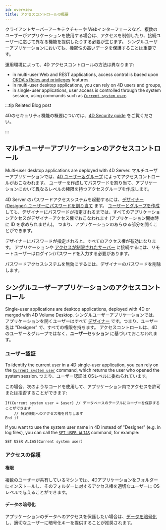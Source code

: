 ```yaml
---
id: overview
title: アクセスコントロールの概要
---
```


クライアントサーバーアーキテクチャーや Webインターフェースなど、複数のユーザーがアプリケーションを使用する場合は、アクセスを制御したり、接続ユーザーに応じて異なる機能を提供したりする必要が生じます。 シングルユーザーアプリケーションにおいても、機密性の高いデータを保護することは重要です。

運用環境によって、4D アクセスコントロールの方法は異なります:

- in multi-user Web and REST applications, access control is based upon [ORDA's Roles and privileges](../ORDA/privileges.md) features.
- in multi-user desktop applications, you can rely on 4D users and groups,
- in single-user applications, user access is controlled through the system session, using commands such as [`Current system user`](../commands-legacy/current-system-user.md).

:::tip Related Blog post

4Dのセキュリティ機能の概要については、[4D Security guide](https://blog.4d.com/4d-security-guide/) をご覧ください。

:::

## マルチユーザーアプリケーションのアクセスコントロール

Multi-user desktop applications are deployed with 4D Server. マルチユーザーアプリケーションでは、[4D ユーザー＆グループ](handling_users_groups.md) によってアクセスコントロールがおこなわれます。 ユーザーを作成してパスワードを割り当て、アプリケーションにおいて異なるレベルの権限を持つアクセスグループを作成します。

4D Server のパスワードアクセスシステムを起動するには、[デザイナー (Designer) ユーザーにパスワードを割り当て](handling_users_groups.md#designer-and-administrator) ます。 [ユーザーとグループを作成](handling_users_groups.md) しても、デザイナーにパスワードが指定されるまでは、すべてのアプリケーションアクセスがデザイナーアクセス権でおこなわれます (アプリケーション開始時に ID を求められません)。 つまり、アプリケーションのあらゆる部分を開くことができます。

デザイナーにパスワードが指定されると、すべてのアクセス権が有効になります。 アプリケーションや [アクセスが制限されたサーバー](handling_users_groups.md#権限を割り当てる) に接続するには、リモートユーザーはログイン/パスワードを入力する必要があります。

パスワードアクセスシステムを無効にするには、デザイナーのパスワードを削除します。

## シングルユーザーアプリケーションのアクセスコントロール

Single-user applications are desktop applications, deployed with 4D or merged with 4D Volume Desktop. シングルユーザーアプリケーションでは、アプリケーションを開くユーザーはすべて [デザイナー](handling_users_groups.md#デザイナーと管理者) です。つまり、ユーザー名は "Designer" で、すべての権限を持ちます。 アクセスコントロールは、4D のユーザー＆グループではなく、**ユーザーセッション** に基づいておこなわれます。

### ユーザー認証

To identify the current user in a 4D single-user application, you can rely on the [`Current system user`](../commands-legacy/current-system-user.md) command, which returns the user who opened the system session. つまり、ユーザー認証は OSレベルに委ねられています。

この場合、次のようなコードを使用して、アプリケーション内でアクセスを許可または拒否することができます:

```4d
If(Current system user = $user) // データベースのテーブルにユーザーを保存することができます
    // 特定機能へのアクセス権を付与します
End if

```

If you want to use the system user name in 4D instead of "Designer" (e.g. in log files), you can call the [`SET USER ALIAS`](../commands-legacy/set-user-alias.md) command, for example:

```4d
SET USER ALIAS(Current system user)
```

### アクセスの保護

#### 権限

複数のユーザーが共有しているマシンでは、4Dアプリケーションをフォルダーにインストールし、そのフォルダーに対するアクセス権を適切なユーザーに OSレベルで与えることができます。

#### データの暗号化

アプリケーションのデータへのアクセスを保護したい場合は、[データを暗号化](MSC/encrypt.md) し、適切なユーザーに暗号化キーを提供することが推奨されます。